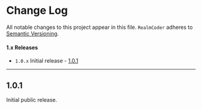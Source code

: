 # Change Log
All notable changes to this project appear in this file.
`RealmCoder` adheres to [Semantic Versioning](https://semver.org/).

#### 1.x Releases
- `1.0.x` Initial release - [1.0.1](#101)

---

## 1.0.1
Initial public release.

